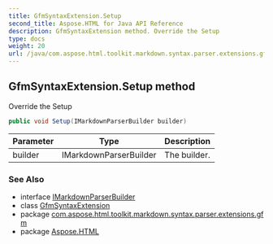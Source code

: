 ```yaml
---
title: GfmSyntaxExtension.Setup
second_title: Aspose.HTML for Java API Reference
description: GfmSyntaxExtension method. Override the Setup
type: docs
weight: 20
url: /java/com.aspose.html.toolkit.markdown.syntax.parser.extensions.gfm/gfmsyntaxextension/setup/
---
```

## GfmSyntaxExtension.Setup method

Override the Setup

```java
public void Setup(IMarkdownParserBuilder builder)
```

| Parameter | Type | Description |
| --- | --- | --- |
| builder | IMarkdownParserBuilder | The builder. |

### See Also

* interface [IMarkdownParserBuilder](../../../com.aspose.html.toolkit.markdown.syntax.parser/imarkdownparserbuilder/)
* class [GfmSyntaxExtension](../)
* package [com.aspose.html.toolkit.markdown.syntax.parser.extensions.gfm](../../../com.aspose.html.toolkit.markdown.syntax.parser.extensions.gfm/)
* package [Aspose.HTML](../../../)
